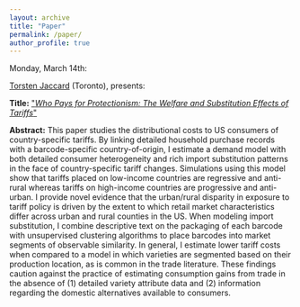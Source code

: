 ```yaml
---
layout: archive
title: "Paper"
permalink: /paper/
author_profile: true
---
```


Monday, March 14th:

[Torsten Jaccard](https://torstenjaccard.wordpress.com/) (Toronto), presents:

**Title:** ["*Who Pays for Protectionism: The Welfare and Substitution Effects of Tariffs*"](https://gsipe-workshop.github.io/files/paper_gsipe_workshop.pdf)

**Abstract:**
This paper studies the distributional costs to US consumers of country-specific tariffs. By linking detailed household purchase records with a barcode-specific country-of-origin, I estimate a demand model with both detailed consumer heterogeneity and rich import substitution patterns in the face of country-specific tariff changes. Simulations using this model show that tariffs placed on low-income countries are regressive and anti-rural whereas tariffs on high-income countries are progressive and anti-urban. I provide novel evidence that the urban/rural disparity in exposure to tariff policy is driven by the extent to which retail market characteristics differ across urban and rural counties in the US. When modeling import substitution, I combine descriptive text on the packaging of each barcode with unsupervised clustering algorithms to place barcodes into market segments of observable similarity. In general, I estimate lower tariff costs when compared to a model in which varieties are segmented based on their production location, as is common in the trade literature. These findings caution against the practice of estimating consumption gains from trade in the absence of (1) detailed variety attribute data and (2) information regarding the domestic alternatives available to consumers. 
